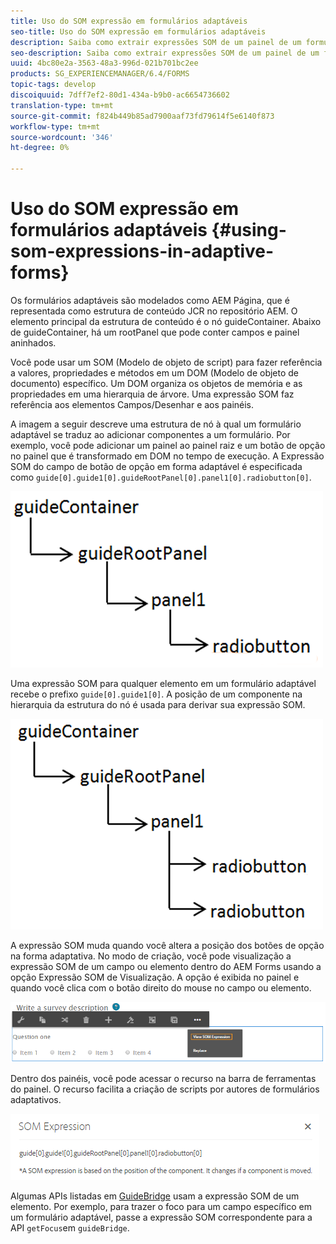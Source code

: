 ```yaml
---
title: Uso do SOM expressão em formulários adaptáveis
seo-title: Uso do SOM expressão em formulários adaptáveis
description: Saiba como extrair expressões SOM de um painel de um formulário adaptável.
seo-description: Saiba como extrair expressões SOM de um painel de um formulário adaptável.
uuid: 4bc80e2a-3563-48a3-996d-021b701bc2ee
products: SG_EXPERIENCEMANAGER/6.4/FORMS
topic-tags: develop
discoiquuid: 7dff7ef2-80d1-434a-b9b0-ac6654736602
translation-type: tm+mt
source-git-commit: f824b449b85ad7900aaf73fd79614f5e6140f873
workflow-type: tm+mt
source-wordcount: '346'
ht-degree: 0%

---
```



# Uso do SOM expressão em formulários adaptáveis {#using-som-expressions-in-adaptive-forms}

Os formulários adaptáveis são modelados como AEM Página, que é representada como estrutura de conteúdo JCR no repositório AEM. O elemento principal da estrutura de conteúdo é o nó guideContainer. Abaixo de guideContainer, há um rootPanel que pode conter campos e painel aninhados.

Você pode usar um SOM (Modelo de objeto de script) para fazer referência a valores, propriedades e métodos em um DOM (Modelo de objeto de documento) específico. Um DOM organiza os objetos de memória e as propriedades em uma hierarquia de árvore. Uma expressão SOM faz referência aos elementos Campos/Desenhar e aos painéis.

A imagem a seguir descreve uma estrutura de nó à qual um formulário adaptável se traduz ao adicionar componentes a um formulário. Por exemplo, você pode adicionar um painel ao painel raiz e um botão de opção no painel que é transformado em DOM no tempo de execução. A Expressão SOM do campo de botão de opção em forma adaptável é especificada como `guide[0].guide1[0].guideRootPanel[0].panel1[0].radiobutton[0]`.

![árvore DOM](assets/hierarchy-1.png)

Uma expressão SOM para qualquer elemento em um formulário adaptável recebe o prefixo `guide[0].guide1[0]`. A posição de um componente na hierarquia da estrutura do nó é usada para derivar sua expressão SOM.

![Árvore DOM com dois botões de opção](assets/hierarchy_radio_button.png)

A expressão SOM muda quando você altera a posição dos botões de opção na forma adaptativa. No modo de criação, você pode visualização a expressão SOM de um campo ou elemento dentro do AEM Forms usando a opção Expressão SOM de Visualização. A opção é exibida no painel e quando você clica com o botão direito do mouse no campo ou elemento.

![Extrair Expressões SOM em um formulário adaptável](assets/som-expressions.png)

Dentro dos painéis, você pode acessar o recurso na barra de ferramentas do painel. O recurso facilita a criação de scripts por autores de formulários adaptativos.

![Extrair Expressões SOM usando a barra de ferramentas do painel](assets/som-expression.png)

Algumas APIs listadas em [GuideBridge](https://helpx.adobe.com/aem-forms/6/javascript-api/GuideBridge.md) usam a expressão SOM de um elemento. Por exemplo, para trazer o foco para um campo específico em um formulário adaptável, passe a expressão SOM correspondente para a API `getFocus`em `guideBridge`.

